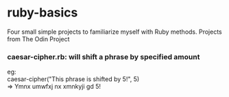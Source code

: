 # ruby-basics
Four small simple projects to familiarize myself with Ruby methods.
Projects from The Odin Project

### caesar-cipher.rb: will shift a phrase by specified amount

eg: <br /> caesar-cipher("This phrase is shifted by 5!", 5) <br /> => Ymnx umwfxj nx xmnkyji gd 5!


